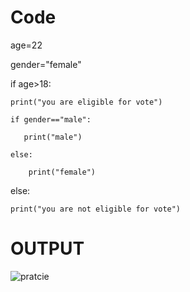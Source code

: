 # Code

age=22

gender="female"

if age>18:
   
    print("you are eligible for vote")
   
    if gender=="male":
      
       print("male")
  
    else:
      
        print("female")

else:
   
    print("you are not eligible for vote")

# OUTPUT



   ![pratcie](https://github.com/user-attachments/assets/f9853f3f-c990-4f7d-8597-71fc01c70dde) 
